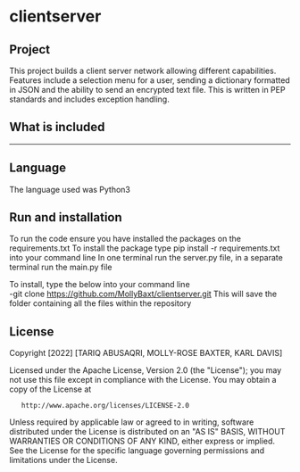 # clientserver
## Project
This project builds a client server network allowing different capabilities. Features include a selection menu for a user, sending a dictionary formatted in JSON and the ability to send an encrypted text file. This is written in PEP standards and includes exception handling. 
## What is included
------

## Language
The language used was Python3
## Run and installation
To run the code ensure you have installed the packages on the requirements.txt
To install the package type    pip install -r requirements.txt into your command line
In one terminal run the server.py file, in a separate terminal run the main.py file

To install, type the below into your command line      
-git clone https://github.com/MollyBaxt/clientserver.git
This will save the folder containing all the files within the repository 

## License
Copyright [2022] [TARIQ ABUSAQRI, MOLLY-ROSE BAXTER, KARL DAVIS]

   Licensed under the Apache License, Version 2.0 (the "License");
   you may not use this file except in compliance with the License.
   You may obtain a copy of the License at

       http://www.apache.org/licenses/LICENSE-2.0

   Unless required by applicable law or agreed to in writing, software
   distributed under the License is distributed on an "AS IS" BASIS,
   WITHOUT WARRANTIES OR CONDITIONS OF ANY KIND, either express or implied.
   See the License for the specific language governing permissions and
   limitations under the License.

